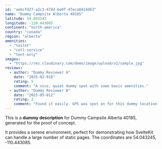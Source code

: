 ```yaml
---
id: "aebcfd27-a2c3-47dd-be0f-47eca8414d63"
name: "Dummy Campsite Alberta 40185"
latitude: 54.043245
longitude: -110.443085
continent: "north-america"
country: "canada"
region: "alberta"
amenities:
  - "toilet"
  - "cell-service"
  - "tent-only"
images:
  - "https://res.cloudinary.com/demo/image/upload/v1/sample.jpg"
reviews:
  - author: "Dummy Reviewer A"
    date: "2025-02-018"
    rating: 5
    comment: "A nice, quiet dummy spot with some basic amenities."
  - author: "Dummy Reviewer B"
    date: "2025-05-012"
    rating: 3
    comment: "Found it easily. GPS was spot on for this dummy location."
---
```


This is a **dummy description** for Dummy Campsite Alberta 40185, generated for the proof of concept.

It provides a serene environment, perfect for demonstrating how SvelteKit can handle a large number of static pages. The coordinates are 54.043245, -110.443085.

